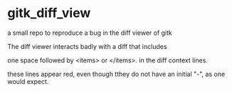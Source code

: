 # gitk_diff_view
a small repo to reproduce a bug in the diff viewer of gitk

The diff viewer interacts badly with a diff that includes

one space followed by \<items> or \</items>. in the diff context lines.

these lines appear red, even though tthey do not have an initial "-", as one
would expect.
